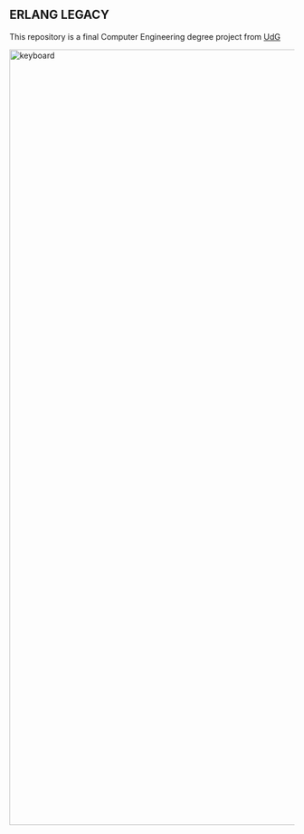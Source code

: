 ## ERLANG LEGACY

This repository is a final Computer Engineering degree project from [UdG](https://www.udg.edu/ca/eps)

<img width="1372" alt="keyboard" src="https://user-images.githubusercontent.com/54361466/183746345-0bda23ae-c77f-4d6e-b8e4-5016e0195eb0.PNG">
